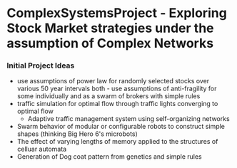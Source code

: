 # ComplexSystemsProject - Exploring Stock Market strategies under the assumption of Complex Networks




### Initial Project Ideas
- use assumptions of power law for randomly selected stocks over various 50 year intervals both - use assumptions of anti-fragility for some individually and as a swarm of brokers with simple rules
- traffic simulation for optimal flow through traffic lights converging to optimal flow
    - Adaptive traffic management system using self-organizing networks
- Swarm behavior of modular or configurable robots to construct simple shapes (thinking Big Hero 6's microbots)
- The effect of varying lengths of memory applied to the structures of celluar automata
- Generation of Dog coat pattern from genetics and simple rules 
